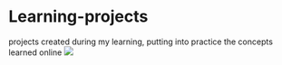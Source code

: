 # Learning-projects

projects created during my learning, putting into practice the concepts learned online
<img src="https://codepen.io/natanista/pen/BajELGw">
